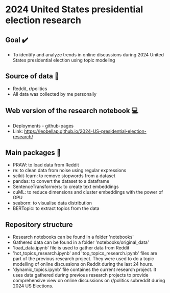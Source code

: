 # 2024 United States presidential election research

## Goal :heavy_check_mark:

- To identify and analyze trends in online discussions during 2024 United States presidential election using topic modeling

## Source of data :microscope:

- Reddit, r/politics
- All data was collected by me personally

## Web version of the research notebook :computer:

- Deployments - github-pages
- Link: <https://leobellap.github.io/2024-US-presidential-election-research/>

## Main packages :wrench:

- PRAW: to load data from Reddit
- re: to clean data from noise using regular expressions
- scikit-learn: to remove stopwords from a dataset
- pandas: to convert the dataset to a dataframe
- SentenceTransformers: to create text embeddings
- cuML: to reduce dimensions and cluster embeddings with the power of GPU
- seaborn: to visualise data distribution
- BERTopic: to extract topics from the data

## Repository structure

- Research notebooks can be found in a folder 'notebooks'
- Gathered data can be found in a folder 'notebooks/original_data'
- 'load_data.ipynb' file is used to gather data from Reddit
- 'hot_topics_research.ipynb' and 'top_topics_research.ipynb' files are part of the previous research project. They were used to do a topic modelling of online discussions on Reddit during the last 24 hours.
- 'dynamic_topics.ipynb' file containes the current research project. It uses data gathered during previous research projects to provide comprehensive view on online discussions on r/politics subreddit during 2024 US Elections.
